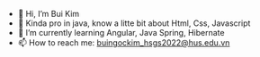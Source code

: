 - 👋 Hi, I’m Bui Kim
- 👀 Kinda pro in java, know a litte bit about Html, Css, Javascript
- 🌱 I’m currently learning Angular, Java Spring, Hibernate
- 📫 How to reach me: buingockim_hsgs2022@hus.edu.vn
